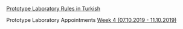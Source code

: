 [Prototype Laboratory Rules in Turkish](https://github.com/ikcmechatronics/ikcmechatronics.github.io/blob/master/Prototype%20Laboratory/PrototipKurallar.pdf)

Prototype Laboratory Appointments [Week 4 (07.10.2019 - 11.10.2019)](https://github.com/ikcmechatronics/ikcmechatronics.github.io/blob/master/Prototype%20Laboratory/PrototipRandevuIlan.pdf)
